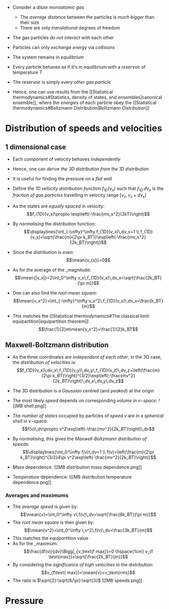 - Consider a _dilute monoatomic gas_
	- The _average distance_ between the particles is _much bigger_ than their size
	- There are only _translational_ degrees of freedom
- The gas particles _do not interact_ with each other

- Particles can only _exchange energy_ via _collisions_
- The system remains in _equilibrium_

- Every particle behaves as if it's in equilibrium with a _reservoir_ of temperature $T$
- The reservoir is simply _every other gas particle_
- Hence, one can use results from the [[Statistical thermodynamics#Statistics, density of states, and ensembles|canonical ensemble]], where the _energies_ of each particle obey the [[Statistical thermodynamics#Boltzmann Distribution|Boltzmann Distribution]]

# Distribution of speeds and velocities

## 1 dimensional case
- Each _component_ of velocity behaves _independently_
- Hence, one can _derive the 3D distribution from the 1D distribution_
- It is useful for finding the pressure on a _flat wall_

- Define the _1D velocity distribution function_ $f_{1D}(v_x)$ such that $f_{1D}\,dv_x$ is the _fraction of gas particles_ travelling in velocity range $[v_x,v_x+dv_x]$
- As the states are _equally spaced_ in velocity:
$$f_{1D}(v_x)\propto \exp\left(-\frac{mv_x^2}{2kT}\right)$$
- By _normalising_ the distribution function:
$$\displaylines{\int_{-\infty}^\infty f_{1D}(v_x)\,dv_x=1 \\ f_{1D}(v_x)=\sqrt{\frac{m}{2\pi k_BT}}\exp\left(-\frac{mv_x^2}{2k_BT}\right)}$$

- Since the distribution is _even_:
$$\mean{v_{x}}=0$$
- As for the average of the _magnitude:
$$\mean{|v_x|}=2\int_0^\infty v_x\,f_{1D}(v_x)\,dv_x=\sqrt{\frac{2k_BT}{\pi m}}$$
- One can also find the _root-mean square_:
$$\mean{v_x^2}=\int_{-\infty}^\infty v_x^2\,f_{1D}(v_x)\,dv_x=\frac{k_BT}{m}$$
- This matches the [[Statistical thermodynamics#The classical limit: equipartition|equipartition theorem]]:
$$\frac{1}{2}m\mean{v_x^2}=\frac{1}{2}k_BT$$

## Maxwell-Boltzmann distribution
- As the three coordinates are _independent of each other_, in the 3D case, the _distribution of velocities_ is:
$$f_{1D}(v_x)\,dv_x\,f_{1D}(v_y)\,dv_y\,f_{1D}(v_z)\,dv_z=\left(\frac{m}{2\pi k_BT}\right)^{3/2}\exp\left(-\frac{mv^2}{2k_BT}\right)\,dv_x\,dv_y\,dv_z$$
- The 3D distribution is a _Gaussian_ centred (and _peaked_) at the origin
- The most likely _speed_ depends on corresponding _volume in $v-$space_:
![[MB shell.png]]

- The _number of states_ occupied by particles of _speed_ $v$ are in a _spherical shell_ in $v-$space:
$$f(v)\,dv\propto v^2\exp\left(-\frac{mv^2}{2k_BT}\right)\,dv$$
- By _normalising_, this gives the _Maxwell-Boltzmann distribution of speeds_:
$$\displaylines{\int_0^\infty f(v)\,dv=1 \\ f(v)=\left(\frac{m}{2\pi k_BT}\right)^{3/2}4\pi v^2\exp\left(-\frac{mv^2}{2k_BT}\right)}$$
- _Mass_ dependence:
![[MB distribution mass dependence.png]]

- _Temperature_ dependence:
![[MB distribution temperature dependence.png]]

### Averages and maximums
- The _average speed_ is given by:
$$\mean{v}=\int_0^\infty v\,f(v)\,dv=\sqrt{\frac{8k_BT}{\pi m}}$$
- The _root mean square_ is then given by:
$$\mean{v^2}=\int_0^\infty \,v^2\,f(v)\,dv=\frac{3k_BT}{m}$$
- This matches the _equipartition_ value
- As for the _maximum:
$$\frac{df(v)}{dv}\Bigg|_{v_\text{f max}}=0 \hspace{1cm} v_{f \text{max}}=\sqrt{\frac{2k_BT}{m}}$$
- By considering the _significance of high velocities_ in the distribution:
$$v_{f\text{ max}}<\mean{v}<v_\text{rms}$$
- The ratio is $\sqrt{2}:\sqrt{8/\pi}:\sqrt{3}$
![[MB speeds.png]]

# Pressure